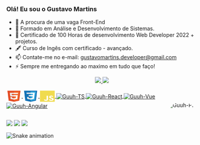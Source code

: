 ### Olá! Eu sou o Gustavo Martins

- 🔭 A procura de uma vaga Front-End
- 🌱 Formado em Análise e Desenvolvimento de Sistemas.
- 💬 Certificado de 100 Horas de desenvolvimento Web Developer 2022 + projetos.
- 🖋 Curso de Ingês com certificado - avançado.
- 📫 Contate-me no e-mail: gustavomartins.developer@gmail.com
- ⚡ Sempre me entregando ao maximo em tudo que faço!

<div align="center">
  <a href="https://github.com/GustavoMartinsDev">
  <img height="48%" src="https://github-readme-stats.vercel.app/api?username=GustavoMartinsDev&show_icons=true&theme=dark&include_all_commits=true&count_private=true"/>
  <img height="48%" src="https://github-readme-stats.vercel.app/api/top-langs/?username=GustavoMartinsDev&layout=compact&langs_count=7&theme=dark"/>
</div>
  <div style="display: inline_block"><br>
  <img align="center" alt="Guuh-HTML" height="30" width="40" src="https://raw.githubusercontent.com/devicons/devicon/master/icons/html5/html5-original.svg">
  <img align="center" alt="Guuh-CSS" height="30" width="40" src="https://raw.githubusercontent.com/devicons/devicon/master/icons/css3/css3-original.svg">
  <img align="center" alt="Guuh-Js" height="30" width="40" src="https://raw.githubusercontent.com/devicons/devicon/master/icons/javascript/javascript-plain.svg">
  <img align="center" alt="Guuh-TS" height="30" width="40" src="https://cdn.jsdelivr.net/gh/devicons/devicon/icons/typescript/typescript-original.svg">
  <img align="center" alt="Guuh-React" height="30" width="40" src="https://cdn.jsdelivr.net/gh/devicons/devicon/icons/react/react-original-wordmark.svg">
  <img align="center" alt="Guuh-Vue" height="30" width="40" src="https://cdn.jsdelivr.net/gh/devicons/devicon/icons/vuejs/vuejs-original.svg">
  <img align="center" alt="Guuh-Angular" height="30" width="40" src="https://cdn.jsdelivr.net/gh/devicons/devicon/icons/angularjs/angularjs-original.svg">
  <img align="right" alt="Guuh-PIC" height="150" style="border-radius:50px;" src="https://media.giphy.com/media/M9kgjEsLG6LMbYC9dl/giphy.gif">
</div>
  
  ##
  
  <div>
  
   <a href="https://instagram.com/gutto_martins" target="_blank"><img src="https://img.shields.io/badge/-Instagram-%23E4405F?style=for-the-badge&logo=instagram&logoColor=white" target="_blank"></a>
 	 <a href = "mailto:gustavomartins.developer@gmail.com"><img src="https://img.shields.io/badge/-Gmail-%23333?style=for-the-badge&logo=gmail&logoColor=white" target="_blank"></a>
  <a href="https://www.linkedin.com/in/gustavomartins-developer/" target="_blank"><img src="https://img.shields.io/badge/-LinkedIn-%230077B5?style=for-the-badge&logo=linkedin&logoColor=white" target="_blank"></a>
    
 ![Snake animation](https://github.com/GustavoMartinsDev/GustavoMartinsDev/blob/output/github-contribution-grid-snake.svg)  
    
  </div>
    


